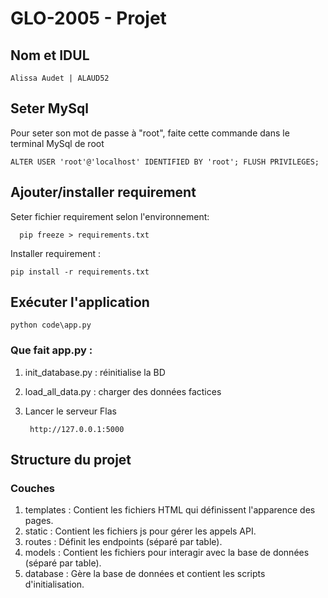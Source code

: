 # GLO-2005 - Projet
## Nom et IDUL

    Alissa Audet | ALAUD52

## Seter MySql
Pour seter son mot de passe à "root", faite cette commande dans le terminal MySql de root

    ALTER USER 'root'@'localhost' IDENTIFIED BY 'root'; FLUSH PRIVILEGES;

## Ajouter/installer requirement
Seter fichier requirement selon l'environnement:

      pip freeze > requirements.txt
Installer requirement : 

    pip install -r requirements.txt

## Exécuter l'application

    python code\app.py

### Que fait app.py : 
1. init_database.py : réinitialise la BD
2. load_all_data.py : charger des données factices
3. Lancer le serveur Flas

        http://127.0.0.1:5000

## Structure du projet
### Couches
1. templates :	Contient les fichiers HTML qui définissent l'apparence des pages.
2. static : Contient les fichiers js pour gérer les appels API.
3. routes : Définit les endpoints (séparé par table).
4. models : Contient les fichiers pour interagir avec la base de données (séparé par table).
5. database : Gère la base de données et contient les scripts d'initialisation.



